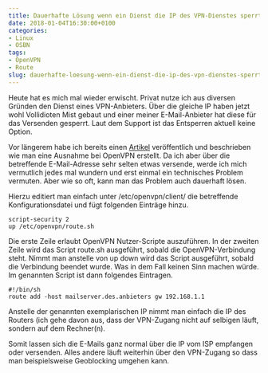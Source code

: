 ```yaml
---
title: Dauerhafte Lösung wenn ein Dienst die IP des VPN-Dienstes sperrt
date: 2018-01-04T16:30:00+0100
categories:
- Linux
- OSBN
tags:
- OpenVPN
- Route
slug: dauerhafte-loesung-wenn-ein-dienst-die-ip-des-vpn-dienstes-sperrt
---
```

Heute hat es mich mal wieder erwischt. Privat nutze ich aus diversen Gründen den Dienst eines VPN-Anbieters. Über die gleiche IP haben jetzt wohl Vollidioten Mist gebaut und einer meiner E-Mail-Anbieter hat diese für das Versenden gesperrt. Laut dem Support ist das Entsperren aktuell keine Option.

Vor längerem habe ich bereits einen [Artikel](/ausnahme-fuer-openvpn-verbindung-erstellen/) veröffentlich und beschrieben wie man eine Ausnahme bei OpenVPN erstellt. Da ich aber über die betreffende E-Mail-Adresse sehr selten etwas versende, werde ich mich vermutlich jedes mal wundern und erst einmal ein technisches Problem vermuten. Aber wie so oft, kann man das Problem auch dauerhaft lösen.

Hierzu editiert man einfach unter /etc/openvpn/client/ die betreffende Konfigurationsdatei und fügt folgenden Einträge hinzu.

<pre class="line-numbers" style="white-space:pre-wrap;">
<code class="language-bash">script-security 2
up /etc/openvpn/route.sh</code>
</pre>

Die erste Zeile erlaubt OpenVPN Nutzer-Scripte auszuführen. In der zweiten Zeile wird das Script route.sh ausgeführt, sobald die OpenVPN-Verbindung steht. Nimmt man anstelle von up down wird das Script ausgeführt, sobald die Verbindung beendet wurde. Was in dem Fall keinen Sinn machen würde. Im genannten Script ist dann folgendes Eintragen.

<pre class="line-numbers" style="white-space:pre-wrap;">
<code class="language-bash">#!/bin/sh
route add -host mailserver.des.anbieters gw 192.168.1.1</code>
</pre>

Anstelle der genannten exemplarischen IP nimmt man einfach die IP des Routers (ich gehe davon aus, dass der VPN-Zugang nicht auf selbigen läuft, sondern auf dem Rechner(n).

Somit lassen sich die E-Mails ganz normal über die IP vom ISP empfangen oder versenden. Alles andere läuft weiterhin über den VPN-Zugang so dass man beispielsweise Geoblocking umgehen kann.
